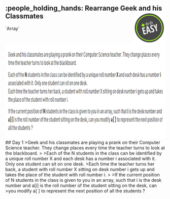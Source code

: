<h2>:people_holding_hands: Rearrange Geek and his Classmates
  <img align='right' src="https://github.com/guru-shreyansh/GeeksforGeeks-30-Days-of-Code/blob/main/!DOC!/Easy%231.png" width="100"></h2>
`Array`

<img align='centre' src="https://github.com/guru-shreyansh/GeeksforGeeks-30-Days-of-Code/blob/main/!DOC!/D01.png" height="300">
## Day 1
>Geek and his classmates are playing a prank on their Computer Science teacher. They change places every time the teacher turns to look at the blackboard. 
>
>Each of the N students in the class can be identified by a unique roll number X and each desk has a number i associated with it. Only one student can sit on one desk. 
>Each time the teacher turns her back, a student with roll number X sitting on desk number i gets up and takes the place of the student with roll number i.
>
>If the current position of N students in the class is given to you in an array, such that i is the desk number and a[i] is the roll number of the student sitting on the desk, can >you modify a[ ] to represent the next position of all the students ?
